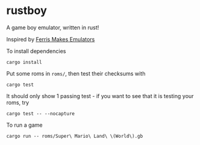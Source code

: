 # rustboy

A game boy emulator, written in rust!

Inspired by [Ferris Makes Emulators](https://www.youtube.com/playlist?list=PL-sXmdrqqYYcznDg4xwAJWQgNL2gRray2)

To install dependencies

    cargo install

Put some roms in `roms/`, then test their checksums with

    cargo test

It should only show 1 passing test - if you want to see that it is testing your roms, try

    cargo test -- --nocapture

To run a game

    cargo run -- roms/Super\ Mario\ Land\ \(World\).gb
